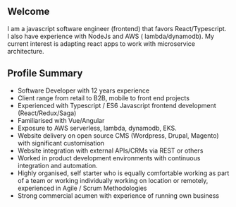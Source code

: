 ## Welcome

I am a javascript software engineer (frontend) that favors React/Typescript. I also have experience with NodeJs and AWS ( lambda/dynamodb). My current interest is adapting react apps to work with microservice architecture. 

## Profile Summary

* Software Developer with 12 years experience
* Client range from retail to B2B, mobile to front end projects
* Experienced with Typescript / ES6 Javascript frontend development (React/Redux/Saga)
* Familiarised with Vue/Angular 
* Exposure to AWS serverless, lambda, dynamodb, EKS.
* Website delivery on open source CMS (Wordpress, Drupal, Magento) with significant customisation
* Website integration with external APIs/CRMs via REST or others
* Worked in product development environments with continuous integration and automation.
* Highly organised, self starter who is equally comfortable working as part of a team or working individually working on location or remotely, experienced in Agile / Scrum Methodologies
* Strong commercial acumen with experience of running own business
